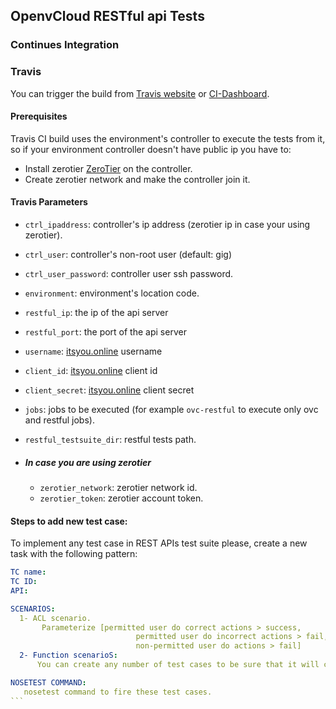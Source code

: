 ## OpenvCloud RESTful api  Tests



### Continues Integration

### Travis
You can trigger the build from [Travis website](https://travis-ci.org/0-complexity/G8_testing) or [CI-Dashboard](https://travis-dash.gig.tech/).

#### Prerequisites
Travis CI build uses the environment's controller to execute the tests from it, so if your environment controller doesn't have public ip you have to:
- Install zerotier [ZeroTier](zerotier.com/network) on the controller.
- Create zerotier network and make the controller join it.

#### Travis Parameters
  - ```ctrl_ipaddress```: controller's ip address (zerotier ip in case your using zerotier).
  - ```ctrl_user```: controller's non-root user (default: gig)
  - ```ctrl_user_password```: controller user ssh password.
  - ```environment```: environment's location code.
  - ```restful_ip```: the ip of the api server
  - ```restful_port```: the port of the api server
  - ```username```: [itsyou.online](https://itsyou.online) username
  - ```client_id```: [itsyou.online](https://itsyou.online) client id
  - ```client_secret```: [itsyou.online](https://itsyou.online) client secret  

  - ```jobs```: jobs to be executed (for example ```ovc-restful``` to execute only ovc and restful jobs).
  - ```restful_testsuite_dir```: restful tests path.

  - ##### In case you are using zerotier
    - ```zerotier_network```: zerotier network id.
    - ```zerotier_token```: zerotier account token.

#### Steps to add new test case:
To implement any test case in REST APIs test suite please, create a new task with the following pattern:

````yaml
TC name:
TC ID:
API:

SCENARIOS:
  1- ACL scenario.
       Parameterize [permitted user do correct actions > success, 
                            permitted user do incorrect actions > fail,
                            non-permitted user do actions > fail]
  2- Function scenarioS:
      You can create any number of test cases to be sure that it will cover almost all use cases of this API.

NOSETEST COMMAND:
   nosetest command to fire these test cases.
```

